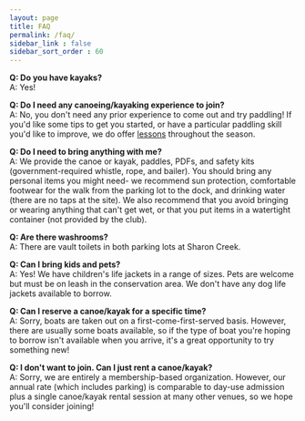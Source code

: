 ```yaml
---
layout: page
title: FAQ
permalink: /faq/
sidebar_link : false
sidebar_sort_order : 60
---
```


**Q: Do you have kayaks?**  
A: Yes!

**Q: Do I need any canoeing/kayaking experience to join?**  
A: No, you don't need any prior experience to come out and try paddling! If you'd like some tips to get you started, or have a particular paddling skill you'd like to improve, we do offer [lessons](/learn-to-paddle/) throughout the season.

**Q: Do I need to bring anything with me?**  
A: We provide the canoe or kayak, paddles, PDFs, and safety kits (government-required whistle, rope, and bailer). You should bring any personal items you might need- we recommend sun protection, comfortable footwear for the walk from the parking lot to the dock, and drinking water (there are no taps at the site). We also recommend that you avoid bringing or wearing anything that can't get wet, or that you put items in a watertight container (not provided by the club).

**Q: Are there washrooms?**  
A: There are vault toilets in both parking lots at Sharon Creek.

**Q: Can I bring kids and pets?**  
A: Yes! We have children's life jackets in a range of sizes. Pets are welcome but must be on leash in the conservation area. We don't have any dog life jackets available to borrow.

**Q: Can I reserve a canoe/kayak for a specific time?**  
A: Sorry, boats are taken out on a first-come-first-served basis. However, there are usually some boats available, so if the type of boat you're hoping to borrow isn't available when you arrive, it's a great opportunity to try something new!

**Q: I don't want to join. Can I just rent a canoe/kayak?**  
A: Sorry, we are entirely a membership-based organization. However, our annual rate (which includes parking) is comparable to day-use admission plus a single canoe/kayak rental session at many other venues, so we hope you'll consider joining!